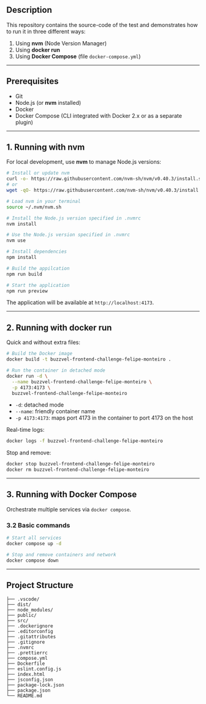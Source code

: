 ## Description

This repository contains the source-code of the test and demonstrates how to run it in three different ways:

1. Using **nvm** (Node Version Manager)
2. Using **docker run**
3. Using **Docker Compose** (file `docker-compose.yml`)

---

## Prerequisites

- Git
- Node.js (or **nvm** installed)
- Docker
- Docker Compose (CLI integrated with Docker 2.x or as a separate plugin)

---

## 1. Running with nvm

For local development, use **nvm** to manage Node.js versions:

```bash
# Install or update nvm
curl -o- https://raw.githubusercontent.com/nvm-sh/nvm/v0.40.3/install.sh | bash
# or
wget -qO- https://raw.githubusercontent.com/nvm-sh/nvm/v0.40.3/install.sh | bash
```

```bash
# Load nvm in your terminal
source ~/.nvm/nvm.sh
```

```bash
# Install the Node.js version specified in .nvmrc
nvm install
```

```bash
# Use the Node.js version specified in .nvmrc
nvm use
```

```bash
# Install dependencies
npm install
```

```bash
# Build the appilcation
npm run build
```

```bash
# Start the application
npm run preview
```

The application will be available at `http://localhost:4173`.

---

## 2. Running with docker run

Quick and without extra files:

```bash
# Build the Docker image
docker build -t buzzvel-frontend-challenge-felipe-monteiro .

# Run the container in detached mode
docker run -d \
  --name buzzvel-frontend-challenge-felipe-monteiro \
  -p 4173:4173 \
  buzzvel-frontend-challenge-felipe-monteiro
```

- `-d`: detached mode
- `--name`: friendly container name
- `-p 4173:4173`: maps port 4173 in the container to port 4173 on the host

Real-time logs:

```bash
docker logs -f buzzvel-frontend-challenge-felipe-monteiro
```

Stop and remove:

```bash
docker stop buzzvel-frontend-challenge-felipe-monteiro
docker rm buzzvel-frontend-challenge-felipe-monteiro
```

---

## 3. Running with Docker Compose

Orchestrate multiple services via `docker compose`.

### 3.2 Basic commands

```bash
# Start all services
docker compose up -d

# Stop and remove containers and network
docker compose down
```

---

## Project Structure

```
├── .vscode/
├── dist/
├── node_modules/
├── public/
├── src/
├── .dockerignore
├── .editorconfig
├── .gitattributes
├── .gitignore
├── .nvmrc
├── .prettierrc
├── compose.yml
├── Dockerfile
├── eslint.config.js
├── index.html
├── jsconfig.json
├── package-lock.json
├── package.json
└── README.md
```
